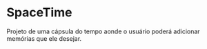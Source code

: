 # SpaceTime
Projeto de uma cápsula do tempo aonde o usuário poderá adicionar memórias que ele desejar.
